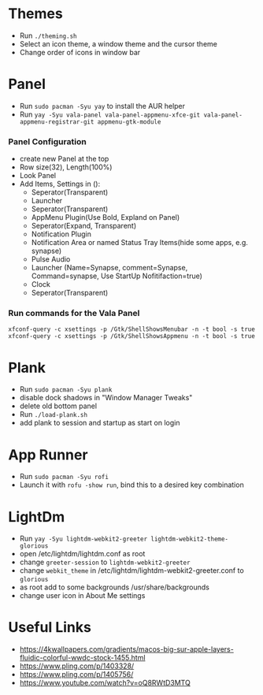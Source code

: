 # Themes
* Run `./theming.sh`
* Select an icon theme, a window theme and the cursor theme
* Change order of icons in window bar

# Panel
* Run `sudo pacman -Syu yay` to install the AUR helper
* Run `yay -Syu vala-panel vala-panel-appmenu-xfce-git vala-panel-appmenu-registrar-git appmenu-gtk-module`

### Panel Configuration
* create new Panel at the top
* Row size(32), Length(100%)
* Look Panel
* Add Items, Settings in (): 
    * Seperator(Transparent) 
    * Launcher
    * Seperator(Transparent) 
    * AppMenu Plugin(Use Bold, Expland on Panel)
    * Seperator(Expand, Transparent) 
    * Notification Plugin
    * Notification Area or named Status Tray Items(hide some apps, e.g. synapse)
    * Pulse Audio
    * Launcher (Name=Synapse, comment=Synapse, Command=synapse, Use StartUp Nofitifaction=true)
    * Clock
    * Seperator(Transparent) 

### Run commands for the Vala Panel
```
xfconf-query -c xsettings -p /Gtk/ShellShowsMenubar -n -t bool -s true
xfconf-query -c xsettings -p /Gtk/ShellShowsAppmenu -n -t bool -s true
```

# Plank
* Run `sudo pacman -Syu plank`
* disable dock shadows in "Window Manager Tweaks"
* delete old bottom panel
* Run `./load-plank.sh`
* add plank to session and startup as start on login

# App Runner
* Run `sudo pacman -Syu rofi`
* Launch it with `rofu -show run`, bind this to a desired key combination

# LightDm
* Run `yay -Syu lightdm-webkit2-greeter lightdm-webkit2-theme-glorious`
* open /etc/lightdm/lightdm.conf as root
* change `greeter-session` to `lightdm-webkit2-greeter`
* change `webkit_theme` in /etc/lightdm/lightdm-webkit2-greeter.conf to `glorious`
* as root add to some backgrounds /usr/share/backgrounds 
* change user icon in About Me settings

# Useful Links
* https://4kwallpapers.com/gradients/macos-big-sur-apple-layers-fluidic-colorful-wwdc-stock-1455.html
* https://www.pling.com/p/1403328/
* https://www.pling.com/p/1405756/
* https://www.youtube.com/watch?v=oQ8RWtD3MTQ
